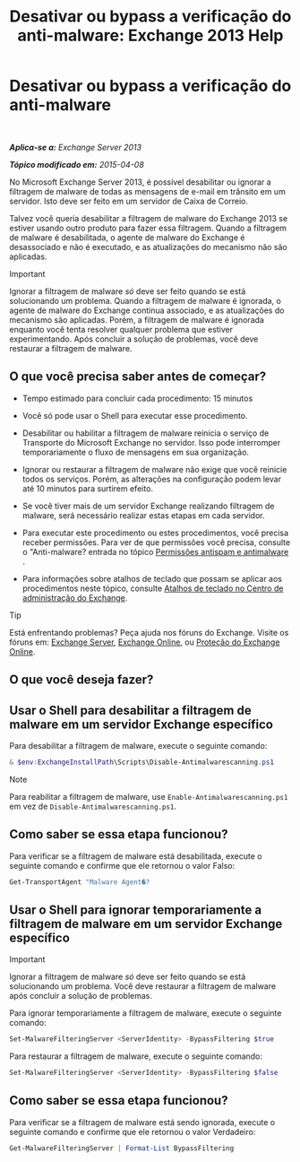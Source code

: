 ﻿---
title: 'Desativar ou bypass a verificação do anti-malware: Exchange 2013 Help'
TOCTitle: Desativar ou bypass a verificação do anti-malware
ms:assetid: 6725c74b-b3ef-4259-9337-c739e9bf7b5d
ms:mtpsurl: https://technet.microsoft.com/pt-br/library/JJ150526(v=EXCHG.150)
ms:contentKeyID: 50485867
ms.date: 05/22/2018
mtps_version: v=EXCHG.150
ms.translationtype: MT
---

# Desativar ou bypass a verificação do anti-malware

 

_**Aplica-se a:** Exchange Server 2013_

_**Tópico modificado em:** 2015-04-08_

No Microsoft Exchange Server 2013, é possível desabilitar ou ignorar a filtragem de malware de todas as mensagens de e-mail em trânsito em um servidor. Isto deve ser feito em um servidor de Caixa de Correio.

Talvez você queria desabilitar a filtragem de malware do Exchange 2013 se estiver usando outro produto para fazer essa filtragem. Quando a filtragem de malware é desabilitada, o agente de malware do Exchange é desassociado e não é executado, e as atualizações do mecanismo não são aplicadas.


> [!IMPORTANT]  
> Ignorar a filtragem de malware <EM>só</EM> deve ser feito quando se está solucionando um problema. Quando a filtragem de malware é ignorada, o agente de malware do Exchange continua associado, e as atualizações do mecanismo são aplicadas. Porém, a filtragem de malware é ignorada enquanto você tenta resolver qualquer problema que estiver experimentando. Após concluir a solução de problemas, você deve restaurar a filtragem de malware.



## O que você precisa saber antes de começar?

  - Tempo estimado para concluir cada procedimento: 15 minutos

  - Você só pode usar o Shell para executar esse procedimento.

  - Desabilitar ou habilitar a filtragem de malware reinicia o serviço de Transporte do Microsoft Exchange no servidor. Isso pode interromper temporariamente o fluxo de mensagens em sua organização.

  - Ignorar ou restaurar a filtragem de malware não exige que você reinicie todos os serviços. Porém, as alterações na configuração podem levar até 10 minutos para surtirem efeito.

  - Se você tiver mais de um servidor Exchange realizando filtragem de malware, será necessário realizar estas etapas em cada servidor.

  - Para executar este procedimento ou estes procedimentos, você precisa receber permissões. Para ver de que permissões você precisa, consulte o "Anti-malware? entrada no tópico [Permissões antispam e antimalware](anti-spam-and-anti-malware-permissions-exchange-2013-help.md) .

  - Para informações sobre atalhos de teclado que possam se aplicar aos procedimentos neste tópico, consulte [Atalhos de teclado no Centro de administração do Exchange](keyboard-shortcuts-in-the-exchange-admin-center-exchange-online-protection-help.md).


> [!TIP]  
> Está enfrentando problemas? Peça ajuda nos fóruns do Exchange. Visite os fóruns em: <A href="https://go.microsoft.com/fwlink/p/?linkid=60612">Exchange Server</A>, <A href="https://go.microsoft.com/fwlink/p/?linkid=267542">Exchange Online</A>, ou <A href="https://go.microsoft.com/fwlink/p/?linkid=285351">Proteção do Exchange Online</A>.


## O que você deseja fazer?

## Usar o Shell para desabilitar a filtragem de malware em um servidor Exchange específico

Para desabilitar a filtragem de malware, execute o seguinte comando:

```powershell
& $env:ExchangeInstallPath\Scripts\Disable-Antimalwarescanning.ps1
```

> [!NOTE]  
> Para reabilitar a filtragem de malware, use <CODE>Enable-Antimalwarescanning.ps1</CODE> em vez de <CODE>Disable-Antimalwarescanning.ps1</CODE>.

## Como saber se essa etapa funcionou?

Para verificar se a filtragem de malware está desabilitada, execute o seguinte comando e confirme que ele retornou o valor Falso:

```powershell
Get-TransportAgent "Malware Agent�?
```

## Usar o Shell para ignorar temporariamente a filtragem de malware em um servidor Exchange específico

> [!IMPORTANT]  
> Ignorar a filtragem de malware <EM>só</EM> deve ser feito quando se está solucionando um problema. Você deve restaurar a filtragem de malware após concluir a solução de problemas.

Para ignorar temporariamente a filtragem de malware, execute o seguinte comando:

```powershell
Set-MalwareFilteringServer <ServerIdentity> -BypassFiltering $true
```

Para restaurar a filtragem de malware, execute o seguinte comando:

```powershell
Set-MalwareFilteringServer <ServerIdentity> -BypassFiltering $false
```

## Como saber se essa etapa funcionou?

Para verificar se a filtragem de malware está sendo ignorada, execute o seguinte comando e confirme que ele retornou o valor Verdadeiro:

```powershell
Get-MalwareFilteringServer | Format-List BypassFiltering
```